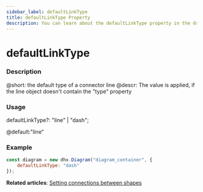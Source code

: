 ```yaml
---
sidebar_label: defaultLinkType
title: defaultLinkType Property
description: You can learn about the defaultLinkType property in the documentation of the DHTMLX JavaScript Diagram library. Browse developer guides and API reference, try out code examples and live demos, and download a free 30-day evaluation version of DHTMLX Diagram.
---
```


# defaultLinkType

### Description

@short: the default type of a connector line
@descr:
The value is applied, if the line object doesn't contain the "type" property

### Usage

 defaultLinkType?: "line" | "dash";

@default:"line"

### Example

~~~js
const diagram = new dhx.Diagram("diagram_container", { 
    defaultLinkType: "dash"
});
~~~

**Related articles**: [Setting connections between shapes](../../../lines/index/#setting-connections-between-shapes)
